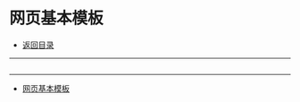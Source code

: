 # 网页基本模板

- [返回目录](./README.md)

---

<section class="img-flex-box" >
  <section><img class="lazy-image" data-src="../../images/webfront/course-images/img0011.png" alt=""></section>
  <section><img class="lazy-image" data-src="../../images/webfront/course-images/img0012.png" alt=""></section>
  <section><img class="lazy-image" data-src="../../images/webfront/course-images/img0013.png" alt=""></section>
  <section><img class="lazy-image" data-src="../../images/webfront/course-images/img0014.png" alt=""></section>
  <section><img class="lazy-image" data-src="../../images/webfront/course-images/img0015.png" alt=""></section>
  <section><img class="lazy-image" data-src="../../images/webfront/course-images/img0016.png" alt=""></section>
  <section><img class="lazy-image" data-src="../../images/webfront/course-images/img0017.png" alt=""></section>
  <section><img class="lazy-image" data-src="../../images/webfront/course-images/img0018.png" alt=""></section>
  <section><img class="lazy-image" data-src="../../images/webfront/course-images/img0019.png" alt=""></section>
  <section><img class="lazy-image" data-src="../../images/webfront/course-images/img0020.png" alt=""></section>
</section>

---

- [网页基本模板](#网页基本模板)

<!-- js处理背景和css样式 -->
<script type="module" src="https://huhuiyu.top/js/github.js"></script>
